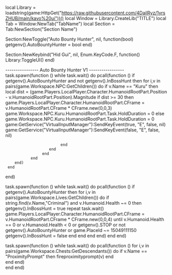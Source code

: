 local Library = loadstring(game:HttpGet("https://raw.githubusercontent.com/4DailRyz/1yrsZHUB/main/kavo%20ui"))()
local Window = Library.CreateLib("TITLE")
local Tab = Window:NewTab("TabName")
local Section = Tab:NewSection("Section Name")

Section:NewToggle("Auto Bounty Hunter", nil, function(bool)
    getgenv().AutoBountyHunter = bool
end)

Section:NewKeybind("Hid Gui", nil, Enum.KeyCode.F, function()
	Library:ToggleUI()
end)


---------------- Auto Bounty Hunter V1 -----------------
task.spawn(function ()
    while task.wait() do pcall(function ()
        if getgenv().AutoBountyHunter and not getgenv().InBossHunt then
            for i,v in pairs(game.Workspace.NPC:GetChildren()) do
                if v.Name == "Kuru" then
                local dist = (game.Players.LocalPlayer.Character.HumanoidRootPart.Position - v.HumanoidRootPart.Position).Magnitude
                if dist >= 30 then
                        game.Players.LocalPlayer.Character.HumanoidRootPart.CFrame = v.HumanoidRootPart.CFrame * CFrame.new(0,0,3)
                        game.Workspace.NPC.Kuru.HumanoidRootPart.Task.HoldDuration = 0
                else
                        game.Workspace.NPC.Kuru.HumanoidRootPart.Task.HoldDuration = 0
                        game:GetService("VirtualInputManager"):SendKeyEvent(true, "E", false, nil)
                        game:GetService("VirtualInputManager"):SendKeyEvent(false, "E", false, nil)
                        
                            end
                       end
                    end
               end
        end)
     end
end)

task.spawn(function ()
    while task.wait() do pcall(function ()
        if getgenv().AutoBountyHunter then
        for i,v in pairs(game.Workspace.Lives:GetChildren()) do
            if string.find(v.Name,"Criminal") and v.Humanoid.Health ~= 0  then
                getgenv().InBossHunt = true
                repeat task.wait()
                    game.Players.LocalPlayer.Character.HumanoidRootPart.CFrame = v.HumanoidRootPart.CFrame * CFrame.new(0,0,4)
                until v.Humanoid.Health == 0 or v.Humanoid.Health < 0 or getgenv().STOP or not getgenv().AutoBountyHunter or game.PlaceId ~= 15049111150
                getgenv().InBossHunt = false
                end
            end
         end
      end)
    end
end)


task.spawn(function ()
    while task.wait() do pcall(function ()
            for i,v in pairs(game.Workspace.Chests:GetDescendants()) do
                if v.Name == "ProximityPrompt" then
                    fireproximityprompt(v)
                end            
             end
         end)  
    end 
end)
